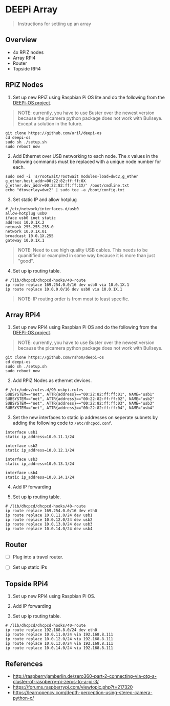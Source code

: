 # DEEPi Array #
> Instructions for setting up an array

## Overview ##

  * 4x RPiZ nodes
  * Array RPi4
  * Router
  * Topside RPi4
  
## RPiZ Nodes ##

1. Set up new RPiZ using Raspbian Pi OS lite and do the following from the
   [DEEPi-OS project](https://github.com/rshom/deepi-os).
   
> NOTE: currently, you have to use Buster over the newest version
> because the picamera python package does not work with
> Bullseye. Except a solution in the future.

```
git clone https://github.com/uril/deepi-os
cd deepi-os
sudo sh ./setup.sh
sudo reboot now
```

2. Add Ethernet over USB networking to each node. The `X` values in
   the following commands must be replaced with a unique node number
   for each.

```
sudo sed -i 's/rootwait/rootwait modules-load=dwc2,g_ether g_ether.host_addr=00:22:82:ff:ff:0X g_ether.dev_addr=00:22:82:ff:ff:1X/' /boot/cmdline.txt
echo "dtoverlay=dwc2" | sudo tee -a /boot/config.txt
```

3. Set static IP and allow hotplug

```
# /etc/network/interfaces.d/usb0
allow-hotplug usb0
iface usb0 inet static
address 10.0.1X.2
netmask 255.255.255.0
network 10.0.1X.01
broadcast 10.0.1X.255
gateway 10.0.1X.1
```

> NOTE: Need to use high quality USB cables. This needs to be
> quanitified or exampled in some way because it is more than just
> "good".

4. Set up ip routing table.

```
# /lib/dhcpcd/dhcpcd-hooks/40-route
ip route replace 169.254.0.0/16 dev usb0 via 10.0.1X.1
ip route replace 10.0.0.0/16 dev usb0 via 10.0.1X.1
```
> NOTE: IP routing order is from most to least specific.

## Array RPi4 ##

1. Set up new RPi4 using Raspbian Pi OS and do the following from the
   [DEEPi-OS project](https://github.com/rshom/deepi-os).
   
> NOTE: currently, you have to use Buster over the newest version
> because the picamera python package does not work with Bullseye.

```
git clone https://github.com/rshom/deepi-os
cd deepi-os
sudo sh ./setup.sh
sudo reboot now
```


2. Add RPiZ Nodes as ethernet devices.

```
# /etc/udev/rules.d/90-usbpi.rules
SUBSYSTEM=="net", ATTR{address}=="00:22:82:ff:ff:01", NAME="usb1"
SUBSYSTEM=="net", ATTR{address}=="00:22:82:ff:ff:02", NAME="usb2"
SUBSYSTEM=="net", ATTR{address}=="00:22:82:ff:ff:03", NAME="usb3"
SUBSYSTEM=="net", ATTR{address}=="00:22:82:ff:ff:04", NAME="usb4"
```

3. Set the new interfaces to static ip addresses on seperate subnets
   by adding the following code to `/etc/dhcpcd.conf`.

```
interface usb1
static ip_address=10.0.11.1/24
	
interface usb2
static ip_address=10.0.12.1/24
	
interface usb3
static ip_address=10.0.13.1/24

interface usb4
static ip_address=10.0.14.1/24
```



4. Add IP forwarding 

5. Set up ip routing table.

```
# /lib/dhcpcd/dhcpcd-hooks/40-route
ip route replace 169.254.0.0/16 dev eth0
ip route replace 10.0.11.0/24 dev usb1
ip route replace 10.0.12.0/24 dev usb2
ip route replace 10.0.13.0/24 dev usb3
ip route replace 10.0.14.0/24 dev usb4
```

## Router ##


  * [ ] Plug into a travel router. 
  * [ ] Set up static IPs


## Topside RPi4 ##

1. Set up new RPi4 using Raspbian Pi OS.

2. Add IP forwarding

5. Set up ip routing table.

```
# /lib/dhcpcd/dhcpcd-hooks/40-route
ip route replace 192.168.8.0/24 dev eth0
ip route replace 10.0.11.0/24 via 192.168.8.111
ip route replace 10.0.12.0/24 via 192.168.8.111
ip route replace 10.0.13.0/24 via 192.168.8.111
ip route replace 10.0.14.0/24 via 192.168.8.111
```

## References ##

  * http://raspberryjamberlin.de/zero360-part-2-connecting-via-otg-a-cluster-of-raspberry-pi-zeros-to-a-pi-3/
  * https://forums.raspberrypi.com/viewtopic.php?t=217320
  * https://learnopencv.com/depth-perception-using-stereo-camera-python-c/
